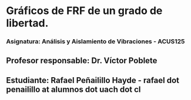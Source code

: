 # Gráficos de FRF de un grado de libertad.

### Asignatura: Análisis y Aislamiento de Vibraciones - ACUS125
## Profesor responsable: Dr. Víctor Poblete

## Estudiante: Rafael Peñailillo Hayde - rafael dot penailillo at alumnos dot uach dot cl
